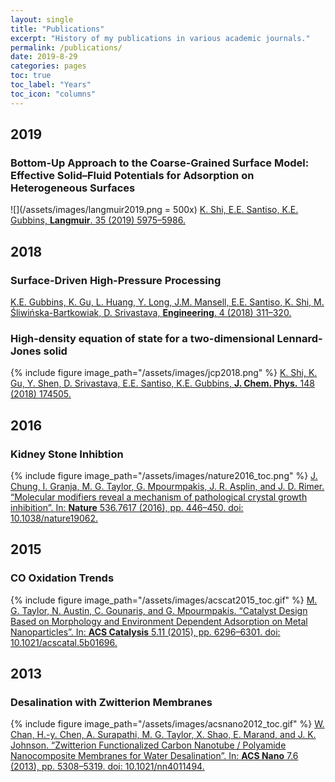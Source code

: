```yaml
---
layout: single
title: "Publications"
excerpt: "History of my publications in various academic journals."
permalink: /publications/
date: 2019-8-29
categories: pages
toc: true
toc_label: "Years"
toc_icon: "columns"
---
```


## 2019
### Bottom-Up Approach to the Coarse-Grained Surface Model: Effective Solid–Fluid Potentials for Adsorption on Heterogeneous Surfaces
![](/assets/images/langmuir2019.png = 500x)
[K. Shi, E.E. Santiso, K.E. Gubbins, **Langmuir**. 35 (2019) 5975–5986.](https://pubs.acs.org/doi/10.1021/acs.langmuir.9b00440)

## 2018
### Surface-Driven High-Pressure Processing
[K.E. Gubbins, K. Gu, L. Huang, Y. Long, J.M. Mansell, E.E. Santiso, K. Shi, M. Śliwińska-Bartkowiak, D. Srivastava, **Engineering**. 4 (2018) 311–320.](https://www.sciencedirect.com/science/article/pii/S2095809917308354)

### High-density equation of state for a two-dimensional Lennard-Jones solid
{% include figure image_path="/assets/images/jcp2018.png" %}
[K. Shi, K. Gu, Y. Shen, D. Srivastava, E.E. Santiso, K.E. Gubbins, **J. Chem. Phys.** 148 (2018) 174505.](https://aip.scitation.org/doi/abs/10.1063/1.5029488)

## 2016
### Kidney Stone Inhibtion
{% include figure image_path="/assets/images/nature2016_toc.png" %}
[J. Chung, I. Granja, M. G. Taylor, G. Mpourmpakis, J. R. Asplin, and J. D. Rimer. “Molecular modifiers reveal a mechanism of pathological crystal growth inhibition”. In: **Nature** 536.7617 (2016), pp. 446–450. doi: 10.1038/nature19062.](https://www.nature.com/articles/nature19062)
## 2015
### CO Oxidation Trends
{% include figure image_path="/assets/images/acscat2015_toc.gif" %}
[M. G. Taylor, N. Austin, C. Gounaris, and G. Mpourmpakis. “Catalyst Design Based on Morphology and Environment Dependent Adsorption on Metal Nanoparticles”. In: **ACS Catalysis** 5.11 (2015), pp. 6296–6301. doi: 10.1021/acscatal.5b01696.](https://pubs.acs.org/doi/abs/10.1021/acscatal.5b01696)
## 2013
### Desalination with Zwitterion Membranes
{% include figure image_path="/assets/images/acsnano2012_toc.gif" %}
[W. Chan, H.-y. Chen, A. Surapathi, M. G. Taylor, X. Shao, E. Marand, and J. K. Johnson. “Zwitterion Functionalized Carbon Nanotube / Polyamide Nanocomposite Membranes for Water Desalination”. In: **ACS Nano** 7.6 (2013), pp. 5308–5319. doi: 10.1021/nn4011494.](https://pubs.acs.org/doi/abs/10.1021/nn4011494)

